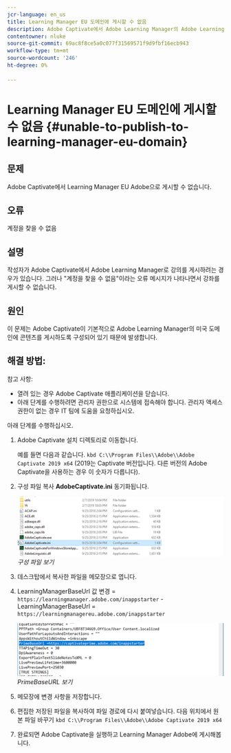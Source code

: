 ```yaml
---
jcr-language: en_us
title: Learning Manager EU 도메인에 게시할 수 없음
description: Adobe Captivate에서 Adobe Learning Manager의 Adobe Learning Manager EU 도메인으로 게시할 수 없습니다.
contentowner: nluke
source-git-commit: 69ac8f8ce5a0c077f31569571f9d9fbf16ecb943
workflow-type: tm+mt
source-wordcount: '246'
ht-degree: 0%

---
```




# Learning Manager EU 도메인에 게시할 수 없음 {#unable-to-publish-to-learning-manager-eu-domain}

## 문제

Adobe Captivate에서 Learning Manager EU Adobe으로 게시할 수 없습니다.

## 오류

계정을 찾을 수 없음

## 설명

작성자가 Adobe Captivate에서 Adobe Learning Manager로 강의를 게시하려는 경우가 있습니다. 그러나 &quot;계정을 찾을 수 없음&quot;이라는 오류 메시지가 나타나면서 강좌를 게시할 수 없습니다.

## 원인

이 문제는 Adobe Captivate이 기본적으로 Adobe Learning Manager의 미국 도메인에 콘텐츠를 게시하도록 구성되어 있기 때문에 발생합니다.

## 해결 방법:

참고 사항:

* 열려 있는 경우 Adobe Captivate 애플리케이션을 닫습니다.
* 아래 단계를 수행하려면 관리자 권한으로 시스템에 접속해야 합니다. 관리자 액세스 권한이 없는 경우 IT 팀에 도움을 요청하십시오.

아래 단계를 수행하십시오.

1. Adobe Captivate 설치 디렉토리로 이동합니다.

   예를 들면 다음과 같습니다.  `kbd C:\\Program Files\\Adobe\\Adobe Captivate 2019 x64` (2019는 Captivate 버전입니다. 다른 버전의 Adobe Captivate을 사용하는 경우 이 숫자가 다릅니다).

1. 구성 파일 복사 **AdobeCaptivate.ini** 동기화됩니다.

   ![](assets/cp-captivate.ini.png)
   *구성 파일 보기*

1. 데스크탑에서 복사한 파일을 메모장으로 엽니다.
1. LearningManagerBaseUrl 값 변경 = `https://learningmanager.adobe.com/inappstarter` - LearningManagerBaseUrl = `https://learningmanagereu.adobe.com/inappstarter`

   ![](assets/cp-primebaseurl.png)
   *PrimeBaseURL 보기*

1. 메모장에 변경 사항을 저장합니다.
1. 편집한 저장된 파일을 복사하여 파일 경로에 다시 붙여넣습니다. 다음 위치에서 원본 파일 바꾸기  `kbd C:\\Program Files\\Adobe\\Adobe Captivate 2019 x64`
1. 완료되면 Adobe Captivate을 실행하고 Learning Manager Adobe에 게시해봅니다.
